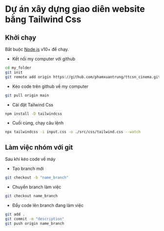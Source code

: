 # Dự án xây dựng giao diên website bằng Tailwind Css


## Khởi chạy
Bắt buộc [Node.js](https://nodejs.org/) v10+ để chạy.
- Kết nối my computer với github
```sh
cd my_folder
git init
git remote add origin https://github.com/phamxuantrung/ttcsn_cinema.git
```
- Kéo code trên github về my computer
```sh
git pull origin main
```
- Cài đặt Tailwind Css
```sh
npm install -D tailwindcss
```
- Cuối cùng, chạy câu lệnh
```sh
npx tailwindcss -i input.css -o ./src/css/tailwind.css --watch
```


## Làm việc nhóm với git
Sau khi kéo code về máy
- Tạo branch mới
```sh
git checkout -b "name_branch"
```
- Chuyển branch làm việc
```sh
git checkout name_branch
```
- Đẩy code lên branch đang làm việc
```sh
git add .
git commit -m "description"
git push origin name_branch
```
